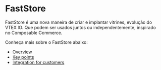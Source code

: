 # FastStore 

FastStore é uma nova maneira de criar e implantar vitrines, evolução do VTEX IO. Que podem ser usados juntos ou independentemente, inspirado no Composable Commerce.

Conheça mais sobre o FastStore abaixo:

- [Overview]()
- [Key points]()
- [Integration for customers]()
